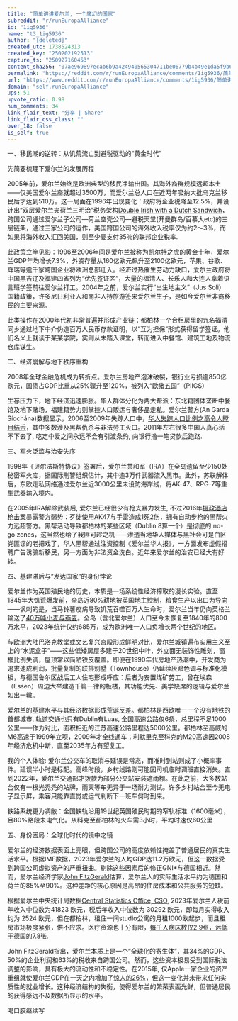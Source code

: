 ```yaml
---
title: "简单讲讲爱尔兰, 一个魔幻的国家"
subreddit: "r/runEuropaAlliance"
id: "1ig5936"
name: "t3_1ig5936"
author: "[deleted]"
created_utc: 1738524313
created_key: "250202192513"
capture_ts: "250927160453"
content_sha256: "07ae969897ecab6b9a424940565304711be06779b4b49e1da5f9b6481d42e4ff"
permalink: "https://reddit.com/r/runEuropaAlliance/comments/1ig5936/简单讲讲爱尔兰_一个魔幻的国家/"
url: "https://www.reddit.com/r/runEuropaAlliance/comments/1ig5936/简单讲讲爱尔兰_一个魔幻的国家/"
domain: "self.runEuropaAlliance"
ups: 51
upvote_ratio: 0.98
num_comments: 34
link_flair_text: "分享 | Share"
link_flair_css_class: ""
over_18: false
is_self: true
---
```


一、移民潮的逆转：从饥荒流亡到避税驱动的“黄金时代”

先简要梳理下爱尔兰的发展历程

2005年前，爱尔兰始终是欧洲典型的移民净输出国。其海外裔群规模远超本土——仅美国爱尔兰裔就超过3500万，而爱尔兰总人口在近两年吸纳大批乌克兰移民后才达到510万。这一局面在1996年出现变化：政府将企业税降至12.5%，并设计出“双层爱尔兰夹荷兰三明治”税务架构[Double
Irish with a Dutch
Sandwich](https://zh.wikipedia.org/wiki/%E5%8F%8C%E5%B1%82%E7%88%B1%E5%B0%94%E5%85%B0%E5%A4%B9%E8%8D%B7%E5%85%B0%E4%B8%89%E6%98%8E%E6%B2%BB)，跨国公司通过爱尔兰子公司—荷兰空壳公司—避税天堂(开曼群岛/百慕大etc)的三层链条，通过三家公司的运作，美国跨国公司的海外收入税率仅为约2～3％，而如果将海外收入汇回美国，则至少要支付35％的联邦企业税率.

此政策立竿见影：1996至2006年间是爱尔兰被称为[凯尔特之虎](https://en.wikipedia.org/wiki/Celtic_Tiger)的黄金十年，爱尔兰GDP年均增长7.3%，外资存量从160亿欧元飙升至2100亿欧元，苹果、谷歌、辉瑞等逾千家跨国企业将欧洲总部迁入。经济过热催生劳动力缺口，爱尔兰政府将中国黑吉辽及福建四省列为“优先签证区”，大量的福清人、长乐人和大连人拿着语言班学签前往爱尔兰打工。2004年之前，爱尔兰实行“出生地主义”（Jus
Soli）国籍政策，许多尼日利亚人和南非人持旅游签来爱尔兰生子，是如今爱尔兰非裔移民的主要来源。

此类操作在2000年代初非常普遍并形成产业链：都柏林一个合租房里的九名福清同乡通过地下中介伪造百万人民币存款证明，以“互为担保”形式获得留学签证。他们名义上就读于某某学院，实则从未踏入课堂，转而进入中餐馆、建筑工地及物流仓库谋生。

二、经济崩解与地下秩序重构

2008年全球金融危机成为转折点。爱尔兰房地产泡沫破裂，银行业亏损逾850亿欧元，国债占GDP比重从25%骤升至120%，被列入“欧猪五国”（PIIGS）

生存压力下，地下经济迅速膨胀。华人群体分化为两大帮派：东北籍团体垄断中餐馆及地下赌场，福建籍势力则掌控人口贩运与奢侈品走私。爱尔兰警方(An
Garda
Síochána)数据显示，2006至2009年失踪人口中，[华人失踪人口比例之高令人瞠目结舌](https://www.garda.ie/en/missing-persons/?pageNumber=5)，其中多数涉及黑帮仇杀与非法劳工灭口。2011年左右很多中国人真心活不下去了,
吃定中爱之间永远不会有引渡条约, 向银行撸一笔贷款后跑路.

三、军火泛滥与治安失序

1998年《贝尔法斯特协议》签署后，爱尔兰共和军（IRA）在全岛遗留至少150处秘密军火库，据国际刑警组织估计，其中逾3万件武器流入黑市。此外，苏联解体后，东欧走私网络通过爱尔兰近3000公里未设防海岸线，将AK-47、RPG-7等重型武器输入境内。

在2005年IRA解除武装后, 爱尔兰已经很少有枪支暴力发生,
不过2016年[摄政酒店枪击案](https://en.wikipedia.org/wiki/Killing_of_David_Byrne)暴露警方弱势：歹徒使用AK47与手雷造成1死2伤，拥有自动步枪的黑帮火力远超警方。黑帮活动导致都柏林的某些区域（Dublin
8算一个）是彻底的 no-go
zones，这当然也给了我匪可趁之机——渗透当地华人媒体与黑社会可是白区党匪谍的老把戏了，华人黑帮通过注资控制《爱尔兰华人报》，一方面发布虚假招聘广告诱骗新移民，另一方面为非法资金洗白。近年来爱尔兰的治安已经大有好转。

四、基建滞后与“发达国家”的身份悖论

爱尔兰作为英国殖民地的历史，本质是一场系统性经济榨取的漫长实验。直至1845年大饥荒爆发前，全岛近80%耕地被英国地主控制，粮食生产以出口为导向——讽刺的是，当马铃薯疫病导致饥荒吞噬百万人生命时，爱尔兰当年仍向英格兰输送了[40万吨小麦与燕麦](https://www.irishexaminer.com/opinion/columnists/arid-20228979.html)。全岛（含北爱尔兰）人口至今未恢复至1840年的800万水平，2023年统计仅约685万，成为欧洲唯一人口负增长两个世纪的地区。

与欧洲大陆巴洛克教堂或文艺复兴宫殿形成鲜明对比，爱尔兰城镇遍布实用主义至上的“水泥盒子”——这些低矮房屋多建于20世纪中叶，外立面无装饰性雕刻，窗框比例失调，屋顶常以简陋铁皮覆盖。即便在1990年代房地产热潮中，开发商为追求速成利润，批量复制的联排别墅（Townhouse）仍延续灰暗色调与标准化模板，与德国鲁尔区战后工人住宅形成呼应：后者为安置煤矿劳工，曾在埃森（Essen）周边大举建造千篇一律的板楼，其功能优先、美学缺席的逻辑与爱尔兰如出一辙。

爱尔兰的基建水平与其经济数据形成荒诞反差。都柏林是西欧唯一一个没有地铁的首都城市,
轨道交通也只有Dublin有Luas,
全国高速公路仅6条，总里程不足1000公里——作为对比，面积相近的江苏高速公路里程达5000公里。都柏林至高威的M6高速于1999年立项，2009年才全线通车；利默里克至科克的M20高速因2008年经济危机中断，直至2035年方有望复工。

我的个人体验:
爱尔兰公交车的取消与延误是常态，而准时到站则成了小概率事件。延误半小时是标配。高峰时段，乡村线路则可能因司机临时调班直接消失。直到2022年，爱尔兰交通部才拨款为部分公交站安装遮雨棚。在此之前，大多数站台仅有一根光秃秃的站牌，雨天等车无异于一场耐力测试。许多乡村站台至今无电子显示屏，乘客只能靠直觉或运气判断下一班车何时到来。

铁路系统更为凋敝：全国铁轨沿用19世纪英国殖民时期的窄轨标准（1600毫米），且80%路段未电气化。从科克至都柏林的火车需3小时，平均时速仅60公里

五、身份困局：全球化时代的镜中之镜

爱尔兰的经济数据表面上亮眼，但跨国公司的高度依赖性掩盖了普通居民的真实生活水平。根据IMF数据，2023年爱尔兰的人均GDP达11.2万欧元，但这一数据受到跨国公司虚拟资产的严重扭曲。剔除这些因素后的修正GNI\*与德国相近。然而，爱尔兰经济学家[John
FitzGerald](https://www.esri.ie/people/john-fitzgerald)估算，爱尔兰人的实际生活水平约为德国和荷兰的85%至90%。这种差距的核心原因是高昂的住房成本和公共服务的短缺。

根据爱尔兰中央统计局数据[Central Statistics Office,
CSO](https://www.cso.ie/en/releasesandpublications/ep/p-eaads/earningsanalysisusingadministrativedatasources2022/annualearnings/),
2023年爱尔兰人税前年收入中位数为41823 欧元，税后年收入中位数为 30292
欧元，即每月实得收入约为 2524
欧元，但在都柏林，租住一间studio公寓的月租1000欧起步，而且租房市场极度紧张，供不应求。医疗资源也十分有限，[每千人病床数仅2.9张，远低于德国的7.8张](https://data.worldbank.org/indicator/SH.MED.BEDS.ZS).

John
FitzGerald指出，爱尔兰本质上是一个“全球化的寄生体”，其34%的GDP、50%的企业利润和63%的税收来自跨国公司。然而，这些资本极易受到国际税法调整的影响，具有极大的流动性和不稳定性。在2015年,
仅Apple一家企业的资产重组就使爱尔兰GDP在一天之内增加了[惊人的26%](https://www.forbes.com/sites/timworstall/2016/09/08/absolutely-fascinating-apples-eu-tax-bill-explains-irelands-26-gdp-rise/)，但这一变化并未带来任何实质性的就业增长。这种经济结构的失衡，使得爱尔兰的繁荣表面光鲜，但普通居民的获得感远不及数据所显示的水平。

喝口胶继续写
